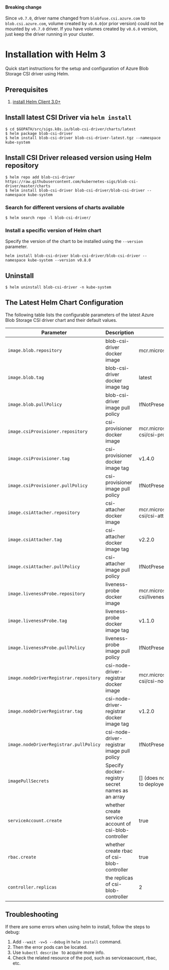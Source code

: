 #### Breaking change
Since `v0.7.0`, driver name changed from `blobfuse.csi.azure.com` to `blob.csi.azure.com`, volume created by `v0.6.0`(or prior version) could not be mounted by `v0.7.0` driver. If you have volumes created by `v0.6.0` version, just keep the driver running in your cluster.

# Installation with Helm 3

Quick start instructions for the setup and configuration of Azure Blob Storage CSI driver using Helm.

## Prerequisites

1. [install Helm Client 3.0+ ](https://helm.sh/docs/intro/quickstart/#install-helm)

## Install latest CSI Driver via `helm install`

```console
$ cd $GOPATH/src/sigs.k8s.io/blob-csi-driver/charts/latest
$ helm package blob-csi-driver
$ helm install blob-csi-driver blob-csi-driver-latest.tgz --namespace kube-system
```
  
## Install CSI Driver released version using Helm repository

```console
$ helm repo add blob-csi-driver https://raw.githubusercontent.com/kubernetes-sigs/blob-csi-driver/master/charts
$ helm install blob-csi-driver blob-csi-driver/blob-csi-driver --namespace kube-system
```
  
### Search for different versions of charts available
```console
$ helm search repo -l blob-csi-driver/
```  
### Install a specific version of Helm chart
Specify the version of the chart to be installed using the `--version` parameter. 
```console
helm install blob-csi-driver blob-csi-driver/blob-csi-driver --namespace kube-system --version v0.8.0
```

## Uninstall

```console
$ helm uninstall blob-csi-driver -n kube-system
```  
## The Latest Helm Chart Configuration

The following table lists the configurable parameters of the latest Azure Blob Storage CSI driver chart and their default values.

| Parameter                                         | Description                                                | Default                                                           |
|---------------------------------------------------|------------------------------------------------------------|-------------------------------------------------------------------|
| `image.blob.repository`                       | blob-csi-driver docker image                           | mcr.microsoft.com/k8s/csi/blob-csi                            |
| `image.blob.tag`                              | blob-csi-driver docker image tag                       | latest                                                            |
| `image.blob.pullPolicy`                       | blob-csi-driver image pull policy                      | IfNotPresent                                                      |
| `image.csiProvisioner.repository`                 | csi-provisioner docker image                               | mcr.microsoft.com/oss/kubernetes-csi/csi-provisioner              |
| `image.csiProvisioner.tag`                        | csi-provisioner docker image tag                           | v1.4.0                                                            |
| `image.csiProvisioner.pullPolicy`                 | csi-provisioner image pull policy                          | IfNotPresent                                                      |
| `image.csiAttacher.repository`                    | csi-attacher docker image                                  | mcr.microsoft.com/oss/kubernetes-csi/csi-attacher                 |
| `image.csiAttacher.tag`                           | csi-attacher docker image tag                              | v2.2.0                                                            |
| `image.csiAttacher.pullPolicy`                    | csi-attacher image pull policy                             | IfNotPresent                                                      |                                                  |
| `image.livenessProbe.repository`                  | liveness-probe docker image                                | mcr.microsoft.com/oss/kubernetes-csi/livenessprobe                |
| `image.livenessProbe.tag`                         | liveness-probe docker image tag                            | v1.1.0                                                            |
| `image.livenessProbe.pullPolicy`                  | liveness-probe image pull policy                           | IfNotPresent                                                      |
| `image.nodeDriverRegistrar.repository`            | csi-node-driver-registrar docker image                     | mcr.microsoft.com/oss/kubernetes-csi/csi-node-driver-registrar    |
| `image.nodeDriverRegistrar.tag`                   | csi-node-driver-registrar docker image tag                 | v1.2.0                                                            |
| `image.nodeDriverRegistrar.pullPolicy`            | csi-node-driver-registrar image pull policy                | IfNotPresent                                                      |
| `imagePullSecrets`                                | Specify docker-registry secret names as an array           | [] (does not add image pull secrets to deployed pods)         |      
| `serviceAccount.create`                           | whether create service account of csi-blob-controller  | true                                                              |
| `rbac.create`                                     | whether create rbac of csi-blob-controller             | true                                                              |
| `controller.replicas`                             | the replicas of csi-blob-controller                    | 2                                                                 |
## Troubleshooting

If there are some errors when using helm to install, follow the steps to debug:

1. Add `--wait -v=5 --debug` in `helm install` command.
2. Then the error pods  can be located.
3. Use `kubectl describe ` to acquire more info.
4. Check the related resource of the pod, such as serviceaacount, rbac, etc.

